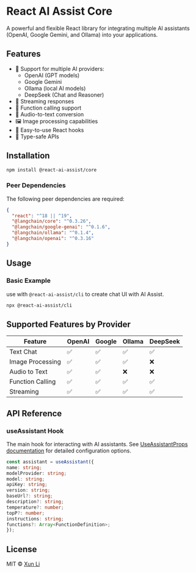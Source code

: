 # React AI Assist Core

A powerful and flexible React library for integrating multiple AI assistants (OpenAI, Google Gemini, and Ollama) into your applications.

## Features

- 🤖 Support for multiple AI providers:
  - OpenAI (GPT models)
  - Google Gemini
  - Ollama (local AI models)
  - DeepSeek (Chat and Reasoner)
- 🔄 Streaming responses
- 🎯 Function calling support
- 🎤 Audio-to-text conversion
- 🖼️ Image processing capabilities
- 🔌 Easy-to-use React hooks
- 📝 Type-safe APIs

## Installation

```bash
npm install @react-ai-assist/core
```


### Peer Dependencies

The following peer dependencies are required:

```json
{
  "react": "^18 || ^19",
  "@langchain/core": "^0.3.26",
  "@langchain/google-genai": "^0.1.6",
  "@langchain/ollama": "^0.1.4",
  "@langchain/openai": "^0.3.16"
}
```


## Usage

### Basic Example

use with `@react-ai-assist/cli` to create chat UI with AI Assist.

```bash
npx @react-ai-assist/cli
```


## Supported Features by Provider

| Feature | OpenAI | Google | Ollama | DeepSeek |
|---------|---------|---------|---------|---------|
| Text Chat | ✅ | ✅ | ✅ | ✅ |
| Image Processing | ✅ | ✅ | ✅ | ❌ |
| Audio to Text | ✅ | ✅ | ❌ | ❌ |
| Function Calling | ✅ | ✅ | ✅ | ✅ |
| Streaming | ✅ | ✅ | ✅ | ✅ |

## API Reference

### useAssistant Hook

The main hook for interacting with AI assistants. See [UseAssistantProps documentation](src/hooks/use-assistant.ts) for detailed configuration options.

```typescript
const assistant = useAssistant({
name: string;
modelProvider: string;
model: string;
apiKey: string;
version: string;
baseUrl?: string;
description?: string;
temperature?: number;
topP?: number;
instructions: string;
functions?: Array<FunctionDefinition>;
});
```


## License

MIT © [Xun Li](mailto:lixun910@gmail.com)